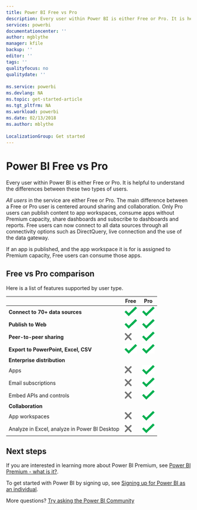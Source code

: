 ```yaml
---
title: Power BI Free vs Pro
description: Every user within Power BI is either Free or Pro. It is helpful to understand the differences between these two types of users..
services: powerbi
documentationcenter: ''
author: mgblythe
manager: kfile
backup: ''
editor: ''
tags: ''
qualityfocus: no
qualitydate: ''

ms.service: powerbi
ms.devlang: NA
ms.topic: get-started-article
ms.tgt_pltfrm: NA
ms.workload: powerbi
ms.date: 02/13/2018
ms.author: mblythe

LocalizationGroup: Get started
---
```

# Power BI Free vs Pro
Every user within Power BI is either Free or Pro. It is helpful to understand the differences between these two types of users.

*All users* in the service are either Free or Pro. The main difference between a Free or Pro user is centered around sharing and collaboration. Only Pro users can publish content to app workspaces, consume apps without Premium capacity, share dashboards and subscribe to dashboards and reports. Free users can now connect to all data sources through all connectivity options such as DirectQuery, live connection and the use of the data gateway.

If an app is published, and the app workspace it is for is assigned to Premium capacity, Free users can consume those apps.

## Free vs Pro comparison
Here is a list of features supported by user type.

|  | Free | Pro |
| --- | --- | --- |
| **Connect to 70+ data sources** |![](media/service-free-vs-pro/available.png "Available") |![](media/service-free-vs-pro/available.png "Available") |
| **Publish to Web** |![](media/service-free-vs-pro/available.png "Available") |![](media/service-free-vs-pro/available.png "Available") |
| **Peer-to-peer sharing** |![](media/service-free-vs-pro/not-available.png "Not available") |![](media/service-free-vs-pro/available.png "Available") |
| **Export to PowerPoint, Excel, CSV** |![](media/service-free-vs-pro/available.png "Available") |![](media/service-free-vs-pro/available.png "Available") |
| **Enterprise distribution** | | |
| Apps |![](media/service-free-vs-pro/not-available.png "Not available") |![](media/service-free-vs-pro/available.png "Available") |
| Email subscriptions |![](media/service-free-vs-pro/not-available.png "Not available") |![](media/service-free-vs-pro/available.png "Available") |
| Embed APIs and controls |![](media/service-free-vs-pro/not-available.png "Not available") |![](media/service-free-vs-pro/available.png "Available") |
| **Collaboration** | | |
| App workspaces |![](media/service-free-vs-pro/not-available.png "Not available") |![](media/service-free-vs-pro/available.png "Available") |
| Analyze in Excel, analyze in Power BI Desktop |![](media/service-free-vs-pro/not-available.png "Not available") |![](media/service-free-vs-pro/available.png "Available") |

## Next steps
If you are interested in learning more about Power BI Premium, see [Power BI Premium - what is it?](service-premium.md).

To get started with Power BI by signing up, see [Signing up for Power BI as an individual](service-self-service-signup-for-power-bi.md).

More questions? [Try asking the Power BI Community](https://community.powerbi.com/)

